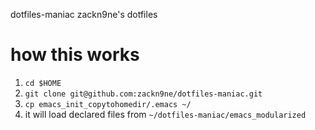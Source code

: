 dotfiles-maniac zackn9ne's dotfiles
# how this works

1. `cd $HOME`
2. `git clone git@github.com:zackn9ne/dotfiles-maniac.git`
3. `cp emacs_init_copytohomedir/.emacs ~/`
4. it will load declared files from `~/dotfiles-maniac/emacs_modularized`
